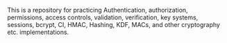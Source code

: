 This is a repository for practicing Authentication, authorization, permissions, access controls, validation, verification, key systems, sessions, bcrypt, CI, HMAC, Hashing, KDF, MACs, and other cryptography etc. implementations.
